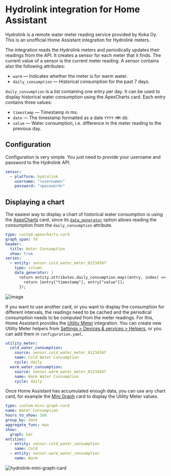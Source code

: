 # Hydrolink integration for Home Assistant

Hydrolink is a remote water meter reading service provided by Koka Oy. This is an unofficial Home Assistant integration
for Hydrolink meters.

The integration reads the Hydrolink meters and periodically updates their readings from the API. It creates a sensor for
each meter that it finds. The current value of a sensor is the current meter reading. A sensor contains also the
following attributes:

- `warm` — Indicates whether the meter is for warm water.
- `daily_consumption` — Historical consumption for the past 7 days.

`daily_consumption` is a list containing one entry per day. It can be used to display historical water consumption using
the ApexCharts card. Each entry contains three values:

- `timestamp` — Timestamp in ms.
- `date` — The timestamp formatted as a date `YYYY-MM-DD`.
- `value` — Water consumption, i.e. difference in the meter reading to the previous day.


## Configuration

Configuration is very simple. You just need to provide your username and password to the Hydrolink API.

```yaml
sensor:
  - platform: hydrolink
    username: "<username>"
    password: "<password>"
```


## Displaying a chart

The easiest way to display a chart of historical water consumption is using the
[ApexCharts](https://github.com/RomRider/apexcharts-card) card, since its
[`data_generator`](https://github.com/RomRider/apexcharts-card?tab=readme-ov-file#data_generator-option) option allows
reading the consumption from the `daily_consumption` attribute.

```yaml
type: custom:apexcharts-card
graph_span: 7d
header:
  title: Water Consumption
  show: true
series:
  - entity: sensor.cold_water_meter_01234567
    type: column
    data_generator: |
      return entity.attributes.daily_consumption.map((entry, index) => {
        return [entry["timestamp"], entry["value"]];
      });
```

![image](https://github.com/user-attachments/assets/110ae998-4640-40b7-a106-d1ec3866537c)

If you want to use another card, or you want to display the consumption for different intervals, the readings need to be
cached and the periodical consumption needs to be computed from the meter readings. For this, Home Assistant provides
the [Utility Meter](https://www.home-assistant.io/integrations/utility_meter/) integration. You can create new Utility
Meter helpers from [Settings > Devices & services > Helpers](https://my.home-assistant.io/redirect/helpers), or you can
add them in `configuration.yaml`.

```yaml
utility_meter:
  cold_water_consumption:
    source: sensor.cold_water_meter_01234567
    name: Cold Water Consumption
    cycle: daily
  warm_water_consumption:
    source: sensor.warm_water_meter_01234567
    name: Warm Water Consumption
    cycle: daily
```

Once Home Assistant has accumulated enough data, you can use any chart card, for example the
[Mini Graph](https://github.com/kalkih/mini-graph-card) card to display the Utility Meter values.

```yaml
type: custom:mini-graph-card
name: Water Consumption
hours_to_show: 168
group_by: date
aggregate_func: max
show:
  graph: bar
entities:
  - entity: sensor.cold_water_consumption
    name: Cold
  - entity: sensor.warm_water_consumption
    name: Warm
```

![hydrolink-mini-graph-card](https://github.com/user-attachments/assets/6871eb43-5530-4a82-86a4-3a7c788b1fa6)
